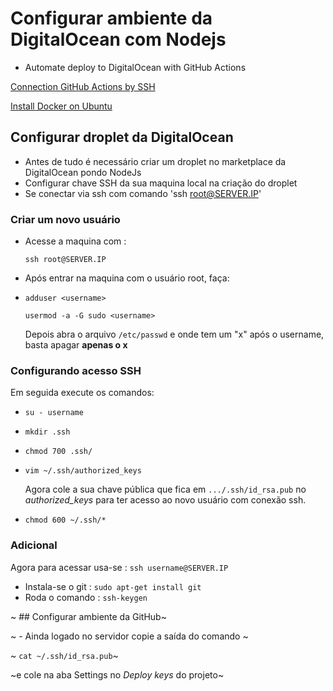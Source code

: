 # Configurar ambiente da DigitalOcean com Nodejs

- Automate deploy to DigitalOcean with GitHub Actions

[Connection GitHub Actions by SSH](https://medium.com/@chathula/how-to-set-up-a-ci-cd-pipeline-for-a-node-js-app-with-github-actions-2073201b0df6) 

[Install Docker on Ubuntu](https://www.digitalocean.com/community/tutorials/how-to-install-and-use-docker-on-ubuntu-20-04-pt)

## Configurar droplet da DigitalOcean
- Antes de tudo é necessário criar um droplet no marketplace da DigitalOcean pondo NodeJs 
- Configurar chave SSH da sua maquina local na criação do droplet
- Se conectar via ssh com comando 'ssh root@SERVER.IP'

### Criar um novo usuário
- Acesse a maquina com :

    `ssh root@SERVER.IP`

- Após entrar na maquina com o usuário root, faça:
- 
    `adduser <username>`

    `usermod -a -G sudo <username>`

    Depois abra o arquivo `/etc/passwd` e onde tem um "x" após o username, basta apagar **apenas o x**

### Configurando acesso SSH

Em seguida execute os comandos:

- `su - username`

- `mkdir .ssh`

- `chmod 700 .ssh/`

- `vim ~/.ssh/authorized_keys`

    Agora cole a sua chave pública que fica em  `.../.ssh/id_rsa.pub` no *authorized_keys* para ter acesso ao novo usuário com conexão ssh.

- `chmod 600 ~/.ssh/*`

### Adicional

Agora para acessar usa-se : `ssh username@SERVER.IP `

- Instala-se o git : `sudo apt-get install git`
- Roda o comando : `ssh-keygen`

~ ## Configurar ambiente da GitHub~

~ - Ainda logado no servidor copie a saída do comando ~

~ `cat ~/.ssh/id_rsa.pub`~

~e cole na aba Settings no *Deploy keys* do projeto~

